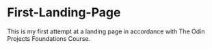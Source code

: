 # First-Landing-Page

This is my first attempt at a landing page in accordance with The Odin Projects Foundations Course.
